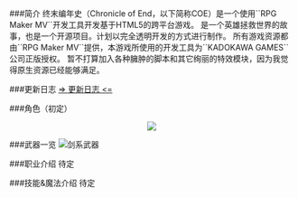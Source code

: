 <link rel="stylesheet" type="text/css" href="http://apps.bdimg.com/libs/fontawesome/4.4.0/css/font-awesome.min.css">
###简介
终末编年史（Chronicle of End，以下简称COE）是一个使用``RPG Maker MV``开发工具开发基于HTML5的跨平台游戏。
是一个英雄拯救世界的故事，也是一个开源项目。计划以完全透明开发的方式进行制作。
所有游戏资源都由``RPG Maker MV``提供，本游戏所使用的开发工具为``KADOKAWA GAMES``公司正版授权。
暂不打算加入各种臃肿的脚本和其它绚丽的特效模块，因为我觉得原生资源已经能够满足。

###更新日志
[=> 更新日志 <=](https://git.oschina.net/famio/Chronicle_of_End/blob/master/Changelogs.md)

###角色（初定）
<div align=center>
<img src="http://git.oschina.net/uploads/images/2017/0320/222042_4e0a34ae_463895.png">
</div>

###武器一览
![剑系武器](http://git.oschina.net/uploads/images/2017/0320/215814_c5cc4658_463895.png "剑系武器")

###职业介绍
待定

###技能&魔法介绍
待定